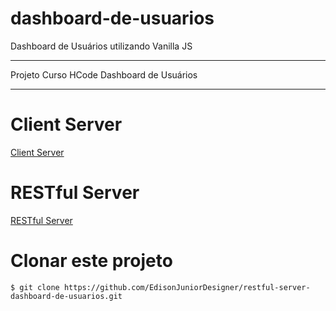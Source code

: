 # dashboard-de-usuarios
Dashboard de Usuários utilizando Vanilla JS

---

Projeto Curso HCode Dashboard de Usuários

---

# Client Server
<a href="https://github.com/EdisonJuniorDesigner/client-server-dashboard-de-usuarios">Client Server</a>

# RESTful Server
<a href="https://github.com/EdisonJuniorDesigner/restful-server-dashboard-de-usuarios">RESTful Server</a>

# Clonar este projeto

```
$ git clone https://github.com/EdisonJuniorDesigner/restful-server-dashboard-de-usuarios.git
```
